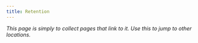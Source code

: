 ```yaml
---
title: Retention
---
```

*This page is simply to collect pages that link to it. Use this to jump to other locations.*